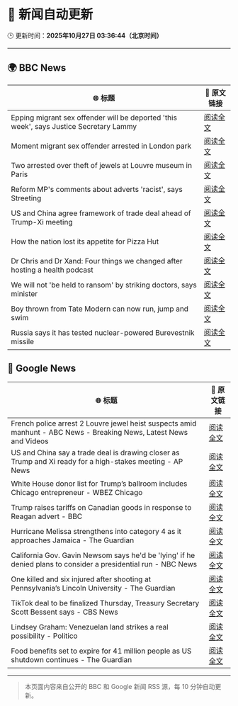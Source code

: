 # 🧠 新闻自动更新

🕒 更新时间：**2025年10月27日 03:36:44（北京时间）**

---

## 🌍 BBC News

| 🌐 标题 | 🔗 原文链接 |
|--------|-------------|
| Epping migrant sex offender will be deported 'this week', says Justice Secretary Lammy | [阅读全文](https://www.bbc.com/news/articles/cwyng49vv10o?at_medium=RSS&at_campaign=rss) |
| Moment migrant sex offender arrested in London park | [阅读全文](https://www.bbc.com/news/videos/c93dk58ev1do?at_medium=RSS&at_campaign=rss) |
| Two arrested over theft of jewels at Louvre museum in Paris | [阅读全文](https://www.bbc.com/news/articles/c2em38pdv0do?at_medium=RSS&at_campaign=rss) |
| Reform MP's comments about adverts 'racist', says Streeting | [阅读全文](https://www.bbc.com/news/articles/cd7rg7wjvgvo?at_medium=RSS&at_campaign=rss) |
| US and China agree framework of trade deal ahead of Trump-Xi meeting | [阅读全文](https://www.bbc.com/news/articles/c1lqj5lz4geo?at_medium=RSS&at_campaign=rss) |
| How the nation lost its appetite for Pizza Hut | [阅读全文](https://www.bbc.com/news/articles/cn97vdpv13wo?at_medium=RSS&at_campaign=rss) |
| Dr Chris and Dr Xand: Four things we changed after hosting a health podcast | [阅读全文](https://www.bbc.com/news/articles/c98nd0d61d0o?at_medium=RSS&at_campaign=rss) |
| We will not 'be held to ransom' by striking doctors, says minister | [阅读全文](https://www.bbc.com/news/articles/cqjwqll257do?at_medium=RSS&at_campaign=rss) |
| Boy thrown from Tate Modern can now run, jump and swim | [阅读全文](https://www.bbc.com/news/articles/cdx4598el5eo?at_medium=RSS&at_campaign=rss) |
| Russia says it has tested nuclear-powered Burevestnik missile | [阅读全文](https://www.bbc.com/news/articles/c0qp8ed877jo?at_medium=RSS&at_campaign=rss) |

## 📰 Google News

| 🌐 标题 | 🔗 原文链接 |
|--------|-------------|
| French police arrest 2 Louvre jewel heist suspects amid manhunt - ABC News - Breaking News, Latest News and Videos | [阅读全文](https://news.google.com/rss/articles/CBMiqgFBVV95cUxOcmFsRHh1WEZOR3BDYmFrYjhna0hDenRXUjhEYVFwLXlzMmxEQ3NYRGNYYS1CMmNuOUlwVEphd2o4S2ViLXBEdW5vQ0ZGbTdzb1RJZ2pZNEZzQXp1dXdjR1BZSEdwZEQ2aDZETjVhTEtLOEc4X2JIX1FzazRENGh3OURDZGRPYnJTYU5BN1htTXlrVFg0UHJMX2lxazVSVkxOS0hkanZLZEgyZ9IBrwFBVV95cUxPYnJJUmEzX21zMV9LQmNDRmQzb185Z09qa1duRkFySWh1cFJPRUVvck5vVVgzYXgyMXM5MWhTYnNCRDJxNmZPck1PaGVyaWtuV3JTVnpXdzhlSFJLanV1bXJWeHdJaTRMV3lZYlBjNHo3V3YzYzAtVUdlNGhkcy1MX3M4cHpIVk5oaklrUjRLTjJ5OHJNZ2RqZXNPN01LejZEclJLUF9KaXRRSjdMVzM0?oc=5) |
| US and China say a trade deal is drawing closer as Trump and Xi ready for a high-stakes meeting - AP News | [阅读全文](https://news.google.com/rss/articles/CBMinwFBVV95cUxNVTNyMDFDcktWbjFQbFM1anAtY1I5OHhEaF9pekNBbnVRa0xJWFhzdUpMd2NSaEdncGJCV1BXeW5iTm9fUFZtbG13NHpUVU1yQ2lpQVM0YU1hWVcwZEhLeW9teklSNENoRWVYTjFOdkFieFBxQ1Q3UThxZWZmU3cwa3dESWVGTHpPWURBX3lWRC1OLWpZcmZteHRXQTJuU0E?oc=5) |
| White House donor list for Trump’s ballroom includes Chicago entrepreneur - WBEZ Chicago | [阅读全文](https://news.google.com/rss/articles/CBMiqwFBVV95cUxQdmFZbjNhQU0yNE1nVGplSEwxUWpObDZBbmdJWmFEWWNKSGV0XzVtUE5nbFFnNmNyNDhVWS1VMVI0bzlHVko1MURac3E1aXhEMjhsRzB5djdwa0pueUhRMWZlNzZUdmcwaXdKWlBpNjRoUVo3ai1UMjJyQ183OG4zZm9WZUdBS1hUdl9zdVJCOEZzbVRlSUl6bkdqdDMzU0p5T0FoTWdOQlJHXzQ?oc=5) |
| Trump raises tariffs on Canadian goods in response to Reagan advert - BBC | [阅读全文](https://news.google.com/rss/articles/CBMiWkFVX3lxTE1jT1c1dG9vRXdOcjB6NXFTUHMzTHBDZ0lYNldXZnNYM2VwMFZsTFE3bXBxX1hsT1hLN0ZBdUVjdXNoYkZGNE5KaEF0OGpIVXdOSWNkSGZxMEM0d9IBX0FVX3lxTE5GdU5KVGxqY3F6LTF0NnYtNFhCYjlCYjVacWlUbWxzdmtJV3lWa2VHeTN3d01ydVJ4LWltS1dKWGs4VHpVZmdEZ3dHUjRrT3Y4NmRpSGZvV3FwcHRiV0c4?oc=5) |
| Hurricane Melissa strengthens into category 4 as it approaches Jamaica - The Guardian | [阅读全文](https://news.google.com/rss/articles/CBMirwFBVV95cUxPYkJEMXIzdzJtRExfYnJvWVMzUFJzYTIzdTRrb3d4ZVl3eTNVc0JhZi01My1LQ284c0N5QzloQng2LXE3X0NtNkFSZlBZSFNBT19XeVRoVEFIcDVCMTFMWjdCcU5WbjZIZGVOekhCYkpYb0xWZWxFeU9QRXJNN09qVVFJc29iQWRtSWRpYWlfaTJJRmV5MHF5MU80T3JsUnh0TDFxRXdUZXNCNVFtajhZ?oc=5) |
| California Gov. Gavin Newsom says he'd be 'lying' if he denied plans to consider a presidential run - NBC News | [阅读全文](https://news.google.com/rss/articles/CBMixAFBVV95cUxPUmtJMk4ydml0dEFrbFBiR2QyWTJUZ0NFdThnTi03RFNCN2txejdvVDB0aks1aTd3anNJaENqbG10bGZFQm9zX3o4Z3pvOUNYMFJJZXJuVC1UZjdYWWZacXg0SEtrbkJueEt4c20yenN6bDVtOG84bmd1NTcwTm01cl81THM5anNVdFM0RkFxeWxjZ2ZjMWV2VmJlMV9hcWRJYk9DVDh3TkpmZV91YWRLQjBMOXhaVkNXT1A2YmRCV2YzODVl0gFWQVVfeXFMTndFWkZEQjR6Vm9sSFhteHBKNFB0UmUwV3NyQmFwWjNtdWo2YkU2UkZEQnhyM0N5MWZFalhyZUI4WkpsSjBiQUZnZFUtelNvWXBLcXQ5YWc?oc=5) |
| One killed and six injured after shooting at Pennsylvania’s Lincoln University - The Guardian | [阅读全文](https://news.google.com/rss/articles/CBMikgFBVV95cUxNTUxoQ2JJWm9MQTFEM2QzWWxnTFpSWFZLM2hOQVlvSTU5a3JDTjlFdmF6dTdVdEdkT1Q1cC1xalNyb0lLWmJhRGJlZ3kwUGlTOHhVYktHaERyNnpncEJ5TTNCTWFYZ0VxamQwaWJZNVVIM09nWDc4TVBnYllteS1DbTg5R1RTY2NWZFZVQnFFOE9wQQ?oc=5) |
| TikTok deal to be finalized Thursday, Treasury Secretary Scott Bessent says - CBS News | [阅读全文](https://news.google.com/rss/articles/CBMijAFBVV95cUxPTVVKX21PT1pCbDNVM3JTMU1vQkNYQUJ5YjluQlpSVjBpWWVnRjJNSWlGZUJ3a0hjSjJYZVMwMUszWnhVdUNZVFFETWVqOVNYakJzbi1rYTAtWG5pZldlRU1YenM1R3hrV0o4V0RBY09HSTQxaks1Q29WWGk2Q3l1RjJCZE1VUUZ6c1gtRNIBkgFBVV95cUxOYlhZaThITnQ4Z1NSa3JTSkhneG5UMTFaR01KYk56dHZzYi14aENfSTdWRGFZNFBQOEp5NjZudUFObnZPUndFX242d0JJWGx3VnZldmotYTk1aHM1dE5GUkxCMElDT3BOR082RXd6ajhISjdjTEUwQWhvQVRmTDduNkxlN0pqMTZKY09kaEtHbDF2Zw?oc=5) |
| Lindsey Graham: Venezuelan land strikes a real possibility - Politico | [阅读全文](https://news.google.com/rss/articles/CBMimgFBVV95cUxNblNLX2k4UXRYbjNBUnoxbXJoTXNTYkEzbndESnpRTnZ3V2VYVGd0amwyZ09iWlRNckdDeVlvTm1OQzFLUWh5NUJjWHV2WW1PdHVEUUpuMTU3aHlUODhINDlUUGtFYmJIMWxWc1VqU0xFSWF4bGs0TFRQZFJQc21hNFVXUGxaZDVkX29OaHJPN3lzRkx2YXNzZ2RB?oc=5) |
| Food benefits set to expire for 41 million people as US shutdown continues - The Guardian | [阅读全文](https://news.google.com/rss/articles/CBMihAFBVV95cUxQS1ZXTkk3WnlZUHR2am9FUklTYXF4RkRYOVNiaGlaVXU1bzZ0WEw2U3ZhTUxGWWU2dUNkOHozdUk2VHRCMERaNzZuVmlfbjBCS1NsbVQwWmcyLXBOb1VCWFVOYnNWeFJYRDJiWWxqVHg5ZlpzX0NXVWp3dkVpRzNadV9FaEg?oc=5) |

---
> 本页面内容来自公开的 BBC 和 Google 新闻 RSS 源，每 10 分钟自动更新。
